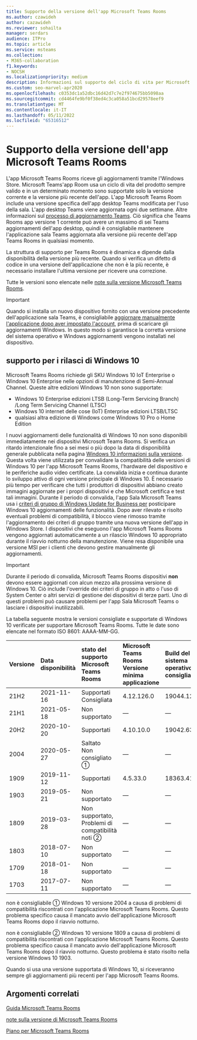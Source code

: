 ```yaml
---
title: Supporto della versione dell'app Microsoft Teams Rooms
ms.author: czawideh
author: cazawideh
ms.reviewer: sohailta
manager: serdars
audience: ITPro
ms.topic: article
ms.service: msteams
ms.collection:
- M365-collaboration
f1.keywords:
- NOCSH
ms.localizationpriority: medium
description: Informazioni sul supporto del ciclo di vita per Microsoft Teams Rooms, inclusa la struttura del supporto dinamico e le relative fasi.
ms.custom: seo-marvel-apr2020
ms.openlocfilehash: c0353dc1a52dbc16d42d7c7e2f974675bb5098aa
ms.sourcegitcommit: cd4464fe9bf0f38ed4c3ca058a51bcd29578eef9
ms.translationtype: MT
ms.contentlocale: it-IT
ms.lasthandoff: 05/11/2022
ms.locfileid: "65316512"
---
```

# <a name="microsoft-teams-rooms-app-version-support"></a>Supporto della versione dell'app Microsoft Teams Rooms
 
L'app Microsoft Teams Rooms riceve gli aggiornamenti tramite l'Windows Store. Microsoft Teams'app Room usa un ciclo di vita del prodotto sempre valido e in un determinato momento sono supportate solo la versione corrente e la versione più recente dell'app. L'app Microsoft Teams Room include una versione specifica dell'app desktop Teams modificata per l'uso della sala. L'app desktop Teams viene aggiornata ogni due settimane. Altre informazioni sul [processo di aggiornamento Teams](../teams-client-update.md). Ciò significa che Teams Rooms app versione 1 corrente può avere un massimo di sei Teams aggiornamenti dell'app desktop, quindi è consigliabile mantenere l'applicazione sala Teams aggiornata alla versione più recente dell'app Teams Rooms in qualsiasi momento. 

La struttura di supporto per Teams Rooms è dinamica e dipende dalla disponibilità della versione più recente. Quando si verifica un difetto di codice in una versione dell'applicazione che non è la più recente, è necessario installare l'ultima versione per ricevere una correzione.

Tutte le versioni sono elencate nelle [note sulla versione Microsoft Teams Rooms](rooms-release-note.md).

> [!IMPORTANT]
> Quando si installa un nuovo dispositivo fornito con una versione precedente dell'applicazione sala Teams, è consigliabile [aggiornare manualmente l'applicazione dopo aver impostato l'account](manual-update.md), prima di scaricare gli aggiornamenti Windows. In questo modo si garantisce la corretta versione del sistema operativo e Windows aggiornamenti vengono installati nel dispositivo.  

## <a name="windows-10-release-support"></a>supporto per i rilasci di Windows 10

Microsoft Teams Rooms richiede gli SKU Windows 10 IoT Enterprise o Windows 10 Enterprise nelle opzioni di manutenzione di Semi-Annual Channel. Queste altre edizioni Windows 10 non sono supportate:

- Windows 10 Enterprise edizioni LTSB (Long-Term Servicing Branch) /Long Term Servicing Channel (LTSC)
- Windows 10 internet delle cose (IoT) Enterprise edizioni LTSB/LTSC
- qualsiasi altra edizione di Windows come Windows 10 Pro o Home Edition

I nuovi aggiornamenti delle funzionalità di Windows 10 non sono disponibili immediatamente nei dispositivi Microsoft Teams Rooms. Si verifica un ritardo intenzionale fino a sei mesi o più dopo la data di disponibilità generale pubblicata nella pagina [Windows 10 informazioni sulla versione](/windows/release-information/). Questa volta viene utilizzata per convalidare la compatibilità delle versioni di Windows 10 per l'app Microsoft Teams Rooms, l'hardware del dispositivo e le periferiche audio video certificate. La convalida inizia e continua durante lo sviluppo attivo di ogni versione principale di Windows 10. È necessario più tempo per verificare che tutti i produttori di dispositivi abbiano creato immagini aggiornate per i propri dispositivi e che Microsoft certifica e test tali immagini. Durante il periodo di convalida, l'app Sala Microsoft Teams usa i [criteri di gruppo di Windows Update for Business per](/windows/deployment/update/waas-manage-updates-wufb) posticipare Windows 10 aggiornamenti delle funzionalità. Dopo aver rilevato e risolto eventuali problemi di compatibilità, il blocco viene rimosso tramite l'aggiornamento dei criteri di gruppo tramite una nuova versione dell'app in Windows Store. I dispositivi che eseguono l'app Microsoft Teams Rooms vengono aggiornati automaticamente a un rilascio Windows 10 appropriato durante il riavvio notturno della manutenzione. Viene resa disponibile una versione MSI per i clienti che devono gestire manualmente gli aggiornamenti.  

> [!IMPORTANT]
> Durante il periodo di convalida, Microsoft Teams Rooms dispositivi **non** devono essere aggiornati con alcun mezzo alla prossima versione di Windows 10. Ciò include l'override dei criteri di gruppo in atto o l'uso di System Center o altri servizi di gestione dei dispositivi di terze parti. Uno di questi problemi può causare problemi per l'app Sala Microsoft Teams o lasciare i dispositivi inutilizzabili.  

La tabella seguente mostra le versioni consigliate e supportate di Windows 10 verificate per supportare Microsoft Teams Rooms. Tutte le date sono elencate nel formato ISO 8601: AAAA-MM-GG.

| Versione | Data disponibilità | stato del supporto Microsoft Teams Rooms                    | Microsoft Teams Rooms Versione minima applicazione | Build del sistema operativo consigliata |
|:--------|:------------------|:--------------------------------------------------------|:--------------------------------------------------|:---------------------|
| 21H2    | 2021-11-16        | Supportati<br>Consigliata                               | 4.12.126.0                                        | 19044.1288           |
| 21H1    | 2021-05-18        | Non supportato                                           | &#x2014;                                          | &#x2014;             |
| 20H2    | 2020-10-20        | Supportati                                               | 4.10.10.0                                         | 19042.631            |
| 2004    | 2020-05-27        | Saltato <br/> Non consigliato &#x2780;                 | &#x2014;                                          | &#x2014;             |
| 1909    | 2019-11-12        | Supportati                                               | 4.5.33.0                                          | 18363.418            |
| 1903    | 2019-05-21        | Non supportato                                           | &#x2014;                                          | &#x2014;             |
| 1809    | 2019-03-28        | Non supportato, <br/>Problemi di compatibilità noti &#x2781; | &#x2014;                                          | &#x2014;             |
| 1803    | 2018-07-10        | Non supportato                                           | &#x2014;                                          | &#x2014;             |
| 1709    | 2018-01-18        | Non supportato                                           | &#x2014;                                          | &#x2014;             |
| 1703    | 2017-07-11        | Non supportato                                           | &#x2014;                                          | &#x2014;             |

non è consigliabile &#x2780; Windows 10 versione 2004 a causa di problemi di compatibilità riscontrati con l'applicazione Microsoft Teams Rooms. Questo problema specifico causa il mancato avvio dell'applicazione Microsoft Teams Rooms dopo il riavvio notturno. 

non è consigliabile &#x2781; Windows 10 versione 1809 a causa di problemi di compatibilità riscontrati con l'applicazione Microsoft Teams Rooms. Questo problema specifico causa il mancato avvio dell'applicazione Microsoft Teams Rooms dopo il riavvio notturno. Questo problema è stato risolto nella versione Windows 10 1903.  

Quando si usa una versione supportata di Windows 10, si riceveranno sempre gli aggiornamenti più recenti per l'app Microsoft Teams Rooms.  


## <a name="related-topics"></a>Argomenti correlati

[Guida Microsoft Teams Rooms](https://support.office.com/article/Skype-Room-Systems-version-2-help-e667f40e-5aab-40c1-bd68-611fe0002ba2)

[note sulla versione di Microsoft Teams Rooms](rooms-release-note.md)

[Piano per Microsoft Teams Rooms](rooms-plan.md)
